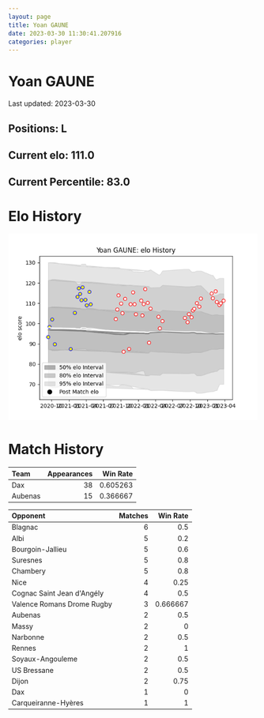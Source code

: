 ```yaml
---  
layout: page  
title: Yoan GAUNE  
date: 2023-03-30 11:30:41.207916  
categories: player  
---
```

# Yoan GAUNE


Last updated: 2023-03-30
## Positions: L

## Current elo: 111.0

## Current Percentile: 83.0

# Elo History


![elo history](history_YoanGAUNE.png)
# Match History


| Team    |   Appearances |   Win Rate |
|:--------|--------------:|-----------:|
| Dax     |            38 |   0.605263 |
| Aubenas |            15 |   0.366667 |

| Opponent                   |   Matches |   Win Rate |
|:---------------------------|----------:|-----------:|
| Blagnac                    |         6 |   0.5      |
| Albi                       |         5 |   0.2      |
| Bourgoin-Jallieu           |         5 |   0.6      |
| Suresnes                   |         5 |   0.8      |
| Chambery                   |         5 |   0.8      |
| Nice                       |         4 |   0.25     |
| Cognac Saint Jean d'Angély |         4 |   0.5      |
| Valence Romans Drome Rugby |         3 |   0.666667 |
| Aubenas                    |         2 |   0.5      |
| Massy                      |         2 |   0        |
| Narbonne                   |         2 |   0.5      |
| Rennes                     |         2 |   1        |
| Soyaux-Angouleme           |         2 |   0.5      |
| US Bressane                |         2 |   0.5      |
| Dijon                      |         2 |   0.75     |
| Dax                        |         1 |   0        |
| Carqueiranne-Hyères        |         1 |   1        |